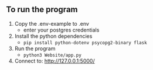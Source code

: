 ## To run the program
1. Copy the .env-example to .env
    - enter your postgres credentials 
2. Install the python dependencies
    - ```pip install python-dotenv psycopg2-binary flask```
3. Run the program
    - ```python3 Website/app.py```
4. Connect to: http://127.0.0.1:5000/